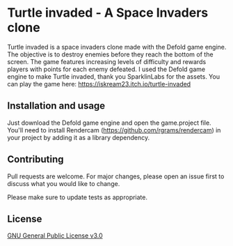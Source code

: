 # Turtle invaded - A Space Invaders clone

Turtle invaded is a space invaders clone made with the Defold game engine. The objective is to destroy enemies before they reach the bottom of the screen. The game features increasing levels of difficulty and rewards players with points for each enemy defeated. I used the Defold game engine to make Turtle invaded, thank you  SparklinLabs for the assets. You can play the game here: https://iskream23.itch.io/turtle-invaded

## Installation and usage

Just download the Defold game engine and open the game.project file. You'll need to install Rendercam (https://github.com/rgrams/rendercam) in your project by adding it as a library dependency.

## Contributing

Pull requests are welcome. For major changes, please open an issue first
to discuss what you would like to change.

Please make sure to update tests as appropriate.

## License

[GNU General Public License v3.0](https://www.gnu.org/licenses/gpl-3.0.html)
